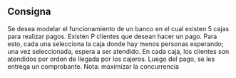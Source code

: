 ## Consigna

Se desea modelar el funcionamiento de un banco en el cual existen 5 cajas para realizar
pagos. Existen P clientes que desean hacer un pago. Para esto, cada una selecciona la caja
donde hay menos personas esperando; una vez seleccionada, espera a ser atendido. En cada
caja, los clientes son atendidos por orden de llegada por los cajeros. Luego del pago, se les
entrega un comprobante. Nota: maximizar la concurrencia
